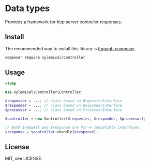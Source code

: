 # Data types

Provides a framework for http server controller responses.

## Install

The recommended way to install this library is [through composer](http://getcomposer.org).

```sh
composer require xylemical/controller
```

## Usage

```php
<?php

use Xylemical\Controller\Controller;

$requester = ...; // class based on RequesterInterface
$responder = ...; // class based on ResponderInterface
$processor = ...; // class based on ProcessorInterface

$controller = new Controller($requester, $responder, $processor);

// Both $request and $response are Psr-4 compatible interfaces.
$response = $controller->handle($response);

```

## License

MIT, see LICENSE.
